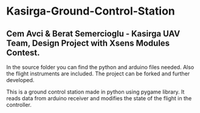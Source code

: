# Kasirga-Ground-Control-Station
## Cem Avci & Berat Semercioglu - Kasirga UAV Team, Design Project with Xsens Modules Contest. 
In the source folder you can find the python and arduino files needed. Also the flight instruments are included. 
The project can be forked and further developed. 

This is a ground control station made in python using pygame library. It reads data from arduino receiver and modifies the state of the flight in the controller.

